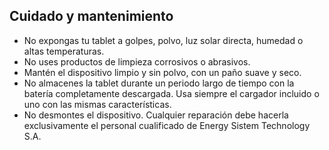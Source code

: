 ## Cuidado y mantenimiento

* No expongas tu tablet a golpes, polvo, luz solar directa, humedad o altas temperaturas.
* No uses productos de limpieza corrosivos o abrasivos.
* Mantén el dispositivo limpio y sin polvo, con un paño suave y seco.
* No almacenes la tablet durante un periodo largo de tiempo con la batería completamente descargada. Usa siempre el cargador incluido o uno con las mismas características.
* No desmontes el dispositivo. Cualquier reparación debe hacerla exclusivamente el personal cualificado de Energy Sistem Technology S.A.
